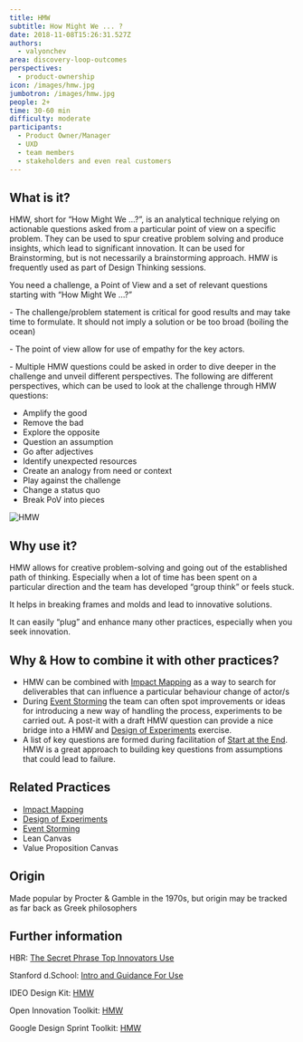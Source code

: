 ```yaml
---
title: HMW
subtitle: How Might We ... ?
date: 2018-11-08T15:26:31.527Z
authors:
  - valyonchev
area: discovery-loop-outcomes
perspectives:
  - product-ownership
icon: /images/hmw.jpg
jumbotron: /images/hmw.jpg
people: 2+
time: 30-60 min
difficulty: moderate
participants:
  - Product Owner/Manager
  - UXD
  - team members
  - stakeholders and even real customers
---
```

## What is it?

HMW, short for “How Might We …?”, is an analytical technique relying on actionable questions asked from a particular point of view on a specific problem. They can be used to spur creative problem solving and produce insights, which lead to significant innovation. It can be used for Brainstorming, but is not necessarily a brainstorming approach. HMW is frequently used as part of Design Thinking sessions.

You need a challenge, a Point of View and a set of relevant questions starting with “How Might We …?”

\- The challenge/problem statement is critical for good results and may take time to formulate. It should not imply a solution or be too broad (boiling the ocean)

\- The point of view allow for use of empathy for the key actors.

\- Multiple HMW questions could be asked in order to dive deeper in the challenge and unveil different perspectives. The following are different perspectives, which can be used to look at the challenge through HMW questions:

* Amplify the good
* Remove the bad
* Explore the opposite
* Question an assumption
* Go after adjectives 
* Identify unexpected resources
* Create an analogy from need or context
* Play against the challenge
* Change a status quo
* Break PoV into pieces

![HMW](/images/hmw.jpg)

## Why use it?

HMW allows for creative problem-solving and going out of the established path of thinking. Especially when a lot of time has been spent on a particular direction and the team has developed “group think” or feels stuck.

It helps in breaking frames and molds and lead to innovative solutions. 

It can easily “plug” and enhance many other practices, especially when you seek innovation.

## Why & How to combine it with other practices?

* HMW can be combined with [Impact Mapping](https://openpracticelibrary.com/practice/impact-mapping/) as a way to search for deliverables that can influence a particular behaviour change of actor/s
* During [Event Storming](https://openpracticelibrary.com/practice/event-storming/) the team can often spot improvements or ideas for introducing a new way of handling the process, experiments to be carried out. A post-it with a draft HMW question can provide a nice bridge into a HMW and [Design of Experiments](https://openpracticelibrary.com/practice/design-of-experiments/) exercise.
* A list of key questions are formed during facilitation of [Start at the End](https://openpracticelibrary.com/practice/start-at-the-end/).  HMW is a great approach to building key questions from assumptions that could lead to failure.

## Related Practices

* [Impact Mapping](https://openpracticelibrary.com/practice/impact-mapping/)
* [Design of Experiments](https://openpracticelibrary.com/practice/design-of-experiments/)
* [Event Storming](https://openpracticelibrary.com/practice/event-storming/) 
* Lean Canvas
* Value Proposition Canvas

## Origin

Made popular by Procter & Gamble in the 1970s, but origin may be tracked as far back as Greek philosophers 

## Further information

HBR: [The Secret  Phrase Top Innovators Use ](https://hbr.org/2012/09/the-secret-phrase-top-innovato)

Stanford d.School: [Intro and Guidance For Use](https://dschool.stanford.edu/resources/how-might-we-questions)  

IDEO Design Kit: [HMW](http://www.designkit.org/methods/3)

Open Innovation Toolkit: [HMW](https://toolkit.mozilla.org/method/how-might-we/)

Google Design Sprint Toolkit: [HMW](https://designsprintkit.withgoogle.com/methodology/phase1-understand/how-might-we)
